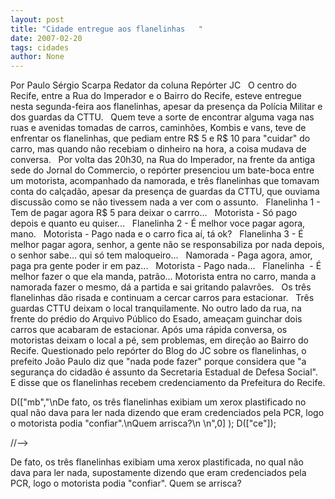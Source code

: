 ```yaml
---
layout: post
title: "Cidade entregue aos flanelinhas   "
date: 2007-02-20
tags: cidades
author: None
---
```

Por Paulo Sérgio Scarpa
Redator da coluna Repórter JC
&nbsp;
O centro do Recife, entre a Rua do Imperador e o Bairro do Recife, esteve entregue nesta segunda-feira aos flanelinhas, apesar da presença da Polícia Militar e dos guardas da CTTU.
&nbsp;
Quem teve a sorte de encontrar alguma vaga nas ruas e avenidas tomadas de carros, caminhões, Kombis e vans, teve de enfrentar os flanelinhas, que pediam entre R$ 5 e R$ 10 para \"cuidar\" do carro, mas quando&nbsp;não recebiam o dinheiro na hora, a coisa mudava de conversa.
&nbsp;
Por volta das 20h30, na Rua do Imperador, na frente da antiga sede do Jornal do Commercio, o repórter presenciou&nbsp;um bate-boca entre um motorista, acompanhado da namorada, e três flanelinhas que tomavam conta do calçadão, apesar da presença de guardas da CTTU, que ouviama discussão como se não tivessem nada a ver com o assunto. 
&nbsp;
Flanelinha 1 - Tem de pagar agora R$ 5 para deixar o carrro...
&nbsp;
Motorista - Só pago depois e quanto eu quiser...
&nbsp;
Flanelinha 2 - É melhor voce pagar agora, mano.
&nbsp;
Motorista - Pago nada e o carro fica aí, tá ok?
&nbsp;
Flanelinha 3 - É melhor pagar agora, senhor, a gente não se responsabiliza por&nbsp;nada depois, o senhor sabe... qui só tem maloqueiro...
&nbsp;
Namorada - Paga agora, amor, paga pra gente poder ir em paz...
&nbsp;
Motorista - Pago nada...
&nbsp;
Flanelinha&nbsp; -&nbsp;É melhor fazer o que ela manda, patrão...
Motorista entra no carro, manda a namorada fazer o mesmo, dá a partida e sai gritando palavrões.
&nbsp;
Os três flanelinhas dão risada e continuam a cercar carros para estacionar.
&nbsp;
Três guardas CTTU&nbsp;deixam o local tranquilamente. No outro&nbsp;lado da rua, na frente do prédio do Arquivo Público do Esado, ameaçam guinchar dois carros que acabaram de estacionar. Após uma rápida conversa, os motoristas deixam o local a pé, sem problemas, em direção ao Bairro do Recife.
Questionado pelo repórter do Blog do JC sobre&nbsp;os flanelinhas, o prefeito João Paulo diz que \"nada pode fazer\" porque considera que \"a segurança do cidadão é assunto da Secretaria Estadual de Defesa Social\". E disse que os flanelinhas recebem credenciamento da Prefeitura do Recife.

D([\"mb\",\"\\nDe fato, os três flanelinhas exibiam um xerox plastificado no qual não dava para ler nada dizendo que eram credenciados pela PCR, logo o motorista podia \"confiar\".\\nQuem arrisca?\\n \\n\",0]
);
D([\"ce\"]);

//-->
 
De fato, os três flanelinhas exibiam uma xerox plastificada, no qual não dava para ler nada, supostamente dizendo que eram credenciados pela PCR, logo o motorista podia \"confiar\".
Quem se arrisca? 